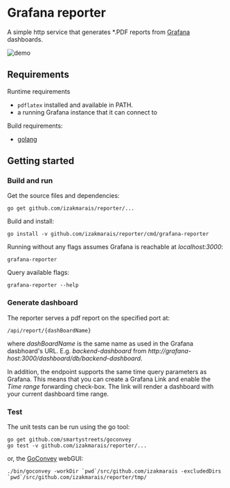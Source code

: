 # Grafana reporter

A simple http service that generates *.PDF reports from [Grafana](http://grafana.org/) dashboards.

![demo](demo/report.gif)

## Requirements

Runtime requirements
* `pdflatex` installed and available in PATH.
* a running Grafana instance that it can connect to

Build requirements:
* [golang](https://golang.org/)

## Getting started

### Build and run

Get the source files and dependencies:

    go get github.com/izakmarais/reporter/...

Build and install:

    go install -v github.com/izakmarais/reporter/cmd/grafana-reporter

Running without any flags assumes Grafana is reachable at _localhost:3000_:

    grafana-reporter

Query available flags:

    grafana-reporter --help

### Generate dashboard

The reporter serves a pdf report on the specified port at:

    /api/report/{dashBoardName}

where _dashBoardName_ is the same name as used in the Grafana dasbhoard's URL. E.g. _backend-dashboard_ from _http://grafana-host:3000/dashboard/db/backend-dashboard_.

In addition, the endpoint supports the same time query parameters as Grafana. This means that you can create a Grafana Link and enable the _Time range_ forwarding check-box. The link will render a dashboard with your current dashboard time range.

### Test

The unit tests can be run using the go tool:

    go get github.com/smartystreets/goconvey
    go test -v github.com/izakmarais/reporter/...

or, the [GoConvey](http://goconvey.co/) webGUI:

    ./bin/goconvey -workDir `pwd`/src/github.com/izakmarais -excludedDirs `pwd`/src/github.com/izakmarais/reporter/tmp/